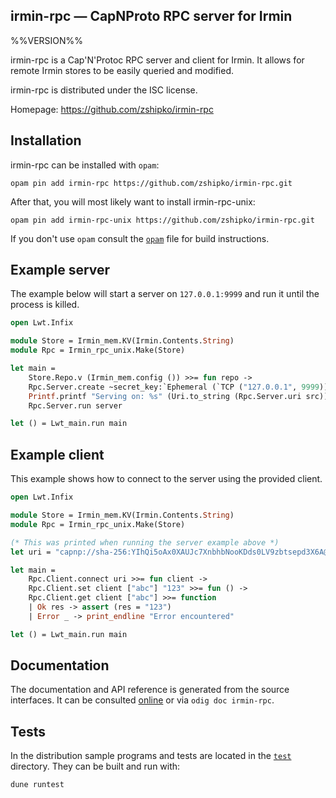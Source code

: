irmin-rpc — CapNProto RPC server for Irmin
-------------------------------------------------------------------------------
%%VERSION%%

irmin-rpc is a Cap'N'Protoc RPC server and client for Irmin. It allows for remote Irmin stores to be easily queried and modified.

irmin-rpc is distributed under the ISC license.

Homepage: https://github.com/zshipko/irmin-rpc

## Installation

irmin-rpc can be installed with `opam`:

    opam pin add irmin-rpc https://github.com/zshipko/irmin-rpc.git

After that, you will most likely want to install irmin-rpc-unix:

    opam pin add irmin-rpc-unix https://github.com/zshipko/irmin-rpc.git

If you don't use `opam` consult the [`opam`](opam) file for build
instructions.

## Example server

The example below will start a server on `127.0.0.1:9999` and run it until the process is killed.

```ocaml
open Lwt.Infix

module Store = Irmin_mem.KV(Irmin.Contents.String)
module Rpc = Irmin_rpc_unix.Make(Store)

let main =
    Store.Repo.v (Irmin_mem.config ()) >>= fun repo ->
    Rpc.Server.create ~secret_key:`Ephemeral (`TCP ("127.0.0.1", 9999)) repo >>= fun server ->
    Printf.printf "Serving on: %s" (Uri.to_string (Rpc.Server.uri src));
    Rpc.Server.run server

let () = Lwt_main.run main
```

## Example client

This example shows how to connect to the server using the provided client.

```ocaml
open Lwt.Infix

module Store = Irmin_mem.KV(Irmin.Contents.String)
module Rpc = Irmin_rpc_unix.Make(Store)

(* This was printed when running the server example above *)
let uri = "capnp://sha-256:YIhQi5oAx0XAUJc7XnbhbNooKDds0LV9zbtsepd3X6A@127.0.0.1:9999/WUNVqiE4hrUdV6GvTvnKq6yg-8xVvJmILcLlwPUVldo"

let main =
    Rpc.Client.connect uri >>= fun client ->
    Rpc.Client.set client ["abc"] "123" >>= fun () ->
    Rpc.Client.get client ["abc"] >>= function
    | Ok res -> assert (res = "123")
    | Error _ -> print_endline "Error encountered"

let () = Lwt_main.run main
```

## Documentation

The documentation and API reference is generated from the source
interfaces. It can be consulted [online][doc] or via `odig doc
irmin-rpc`.

[doc]: https://zshipko.github.io/irmin-rpc/doc

## Tests

In the distribution sample programs and tests are located in the
[`test`](test) directory. They can be built and run
with:

    dune runtest
